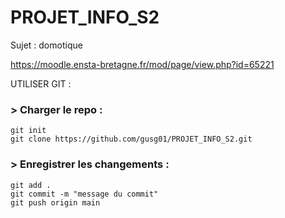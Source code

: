 # PROJET_INFO_S2

Sujet : domotique

<https://moodle.ensta-bretagne.fr/mod/page/view.php?id=65221>

UTILISER GIT :

### > Charger le repo :

    git init
    git clone https://github.com/gusg01/PROJET_INFO_S2.git

### > Enregistrer les changements :

    git add .
    git commit -m "message du commit"
    git push origin main
